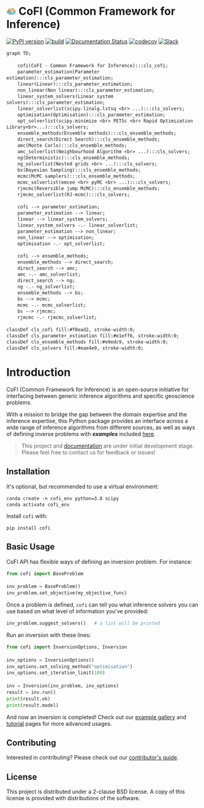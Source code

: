 

# <img src="docs/_static/latte_art_cropped.png" width="5%" padding="0" margin="0"/> CoFI (Common Framework for Inference)


[![PyPI version](https://img.shields.io/pypi/v/cofi?logo=pypi&style=flat-square&color=bde0fe)](https://pypi.org/project/cofi/)
[![build](https://img.shields.io/github/workflow/status/inlab-geo/cofi/Build?logo=githubactions&style=flat-square&color=ccd5ae)](https://github.com/inlab-geo/cofi/actions/workflows/build_wheels.yml)
[![Documentation Status](https://img.shields.io/readthedocs/cofi?logo=readthedocs&style=flat-square&color=faedcd)](https://cofi.readthedocs.io/en/latest/?badge=latest)
[![codecov](https://img.shields.io/codecov/c/github/inlab-geo/cofi?logo=pytest&style=flat-square&token=T8R9VKM4D7&color=f7d6e0)](https://codecov.io/gh/inlab-geo/cofi)
[![Slack](https://img.shields.io/badge/Slack-inlab-4A154B?logo=slack&style=flat-square&color=cdb4db)](https://inlab-geo.slack.com)
<!-- [![Wheels](https://img.shields.io/pypi/wheel/cofi)](https://pypi.org/project/cofi/) -->

```mermaid
graph TD;

    cofi(CoFI - Common Framework for Inference):::cls_cofi;
    parameter_estimation(Parameter estimation):::cls_parameter_estimation;
    linear(Linear):::cls_parameter_estimation;
    non_linear(Non linear):::cls_parameter_estimation;
    linear_system_solvers(Linear system solvers):::cls_parameter_estimation;
    linear_solverlist(scipy.linalg.lstsq <br> ...):::cls_solvers;
    optimisation(Optimisation):::cls_parameter_estimation;
    opt_solverlist(scipy.minimize <br> PETSc <br> Rapid Optimization Library<br>...):::cls_solvers;
    ensemble_methods(Ensemble methods):::cls_ensemble_methods;
    direct_search(Direct Search):::cls_ensemble_methods;
    amc(Monte Carlo):::cls_ensemble_methods;
    amc_solverlist(Neighbourhood Algorithm <br> ...):::cls_solvers;
    ng(Deterministic):::cls_ensemble_methods;
    ng_solverlist(Nested grids <br> ...):::cls_solvers;
    bs(Bayesian Sampling):::cls_ensemble_methods;
    mcmc(McMC samplers):::cls_ensemble_methods;
    mcmc_solverlist(emcee <br> pyMC <br> ...):::cls_solvers;
    rjmcmc(Reversible jump McMC):::cls_ensemble_methods;
    rjmcmc_solverlist(RJ-mcmc):::cls_solvers;

    cofi --> parameter_estimation;
    parameter_estimation --> linear;
    linear --> linear_system_solvers;
    linear_system_solvers -.- linear_solverlist;
    parameter_estimation --> non_linear;
    non_linear --> optimisation;
    optimisation -.- opt_solverlist;

    cofi --> ensemble_methods;
    ensemble_methods --> direct_search;
    direct_search --> amc;
    amc -.- amc_solverlist;
    direct_search --> ng;
    ng -.- ng_solverlist;
    ensemble_methods --> bs;  
    bs --> mcmc;
    mcmc -.- mcmc_solverlist;
    bs --> rjmcmc;
    rjmcmc -.- rjmcmc_solverlist;

classDef cls_cofi fill:#f0ead2, stroke-width:0;
classDef cls_parameter_estimation fill:#e1eff6, stroke-width:0;
classDef cls_ensemble_methods fill:#e9edc9, stroke-width:0;
classDef cls_solvers fill:#eae4e9, stroke-width:0;
```

# Introduction

CoFI (Common Framework for Inference) is an open-source initiative for interfacing between generic inference algorithms and specific geoscience problems.

With a mission to bridge the gap between the domain expertise and the inference expertise, this Python package provides an interface across a wide range of inference algorithms from different sources, as well as ways of defining inverse problems with ***examples*** included [here](https://github.com/inlab-geo/cofi-examples).

> This project and [documentation](https://cofi.readthedocs.io/en/latest/) are under initial development stage. Please feel free to contact us for feedback or issues!

## Installation

It's optional, but recommended to use a virtual environment:

```console
conda create -n cofi_env python=3.8 scipy
conda activate cofi_env
```

Install `cofi` with:

```console
pip install cofi
```

## Basic Usage

CoFI API has flexible ways of defining an inversion problem. For instance:

```python
from cofi import BaseProblem

inv_problem = BaseProblem()
inv_problem.set_objective(my_objective_func)
```

Once a problem is defined, `cofi` can tell you what inference solvers you can use based on what level of
information you've provided:

```python
inv_problem.suggest_solvers()   # a list will be printed
```

Run an inversion with these lines:

```python
from cofi import InversionOptions, Inversion

inv_options = InversionOptions()
inv_options.set_solving_method("optimisation")
inv_options.set_iteration_limit(100)

inv = Inversion(inv_problem, inv_options)
result = inv.run()
print(result.ok)
print(result.model)
```

And now an inversion is completed! Check out our [example gallery](https://cofi.readthedocs.io/en/latest/cofi-examples/generated/index.html)
and [tutorial](https://cofi.readthedocs.io/en/latest/tutorial.html) pages for more advanced usages.

## Contributing

Interested in contributing? Please check out our [contributor's guide](https://cofi.readthedocs.io/en/latest/contribute.html).


## License

This project is distributed under a 2-clause BSD license. A copy of this license is 
provided with distributions of the software.
